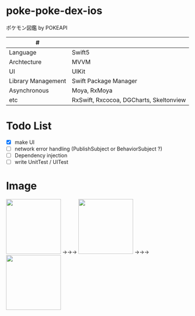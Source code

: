 # poke-poke-dex-ios
ポケモン図鑑 by POKEAPI 

| # | |
| ---- | ---- |
| Language| Swift5 |
| Archtecture | MVVM |
| UI | UIKit |
| Library Management | Swift Package Manager |
| Asynchronous | Moya, RxMoya |
| etc | RxSwift, Rxcocoa, DGCharts, Skeltonview |

# Todo List
- [x] make UI 
- [ ] network error handling (PublishSubject or BehaviorSubject ?)
- [ ] Dependency injection
- [ ] write UnitTest / UITest

# Image
<img width=150 src="https://github.com/kuskyst/poke-poke-dex-ios/assets/126965999/9f4c2f7f-91d5-4e63-9f85-cfc0fad8fb28">
→→→
<img width=150 src="https://github.com/kuskyst/poke-poke-dex-ios/assets/126965999/444702ba-4cb9-4996-8998-98af6db26bab">
→→→
<img width=150 src="https://github.com/kuskyst/poke-poke-dex-ios/assets/126965999/9613a7eb-7d7a-47c6-b15e-6ca9202791ab">
